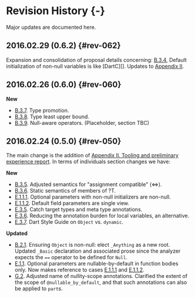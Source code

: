 # Revision History {-}

Major updates are documented here.

## 2016.02.29 (0.6.2) {#rev-062}

Expansion and consolidation of proposal details concerning: [B.3.4](#var-init), Default initialization of non-null variables is like [DartC][]. Updates to [Appendix II](#appendix-tooling).

## 2016.02.26 (0.6.0) {#rev-060}

**New**

- [B.3.7](#type-promotion). Type promotion.
- [B.3.8](#lub). Type least upper bound.
- [B.3.9](#null-awareoperators). Null-aware operators. (Placeholder, section TBC)

## 2016.02.24 (0.5.0) {#rev-050}

The main change is the addition of [Appendix II. Tooling and preliminary experience report](#appendix-tooling). In terms of individuals section changes we have:

**New**

- [B.3.5](#new-assignment-semantics). Adjusted semantics for "assignment compatible" ($\Longleftrightarrow$).
- [B.3.6](#multi-members). Static semantics of members of ?T.
- [E.1.1.1](#non-null-init). Optional parameters with non-null initializers are non-null.
- [E.1.1.2](#field-param). Default field parameters are single view.
- [E.3.5](#catch-type-qualification). Catch target types and meta type annotations.
- [E.3.6](#local-var-analysis). Reducing the annotation burden for local variables, an alternative.
- [E.3.7](#style-guide-object). Dart Style Guide on `Object` vs. `dynamic`.

**Updated**

- [B.2.1](#new-root). Ensuring `Object` is non-null: elect `_Anything` as a new root. Updated `_Basic` declaration and associated prose since the analyzer expects the `==` operator to be defined for `Null`.
- [E.1.1](#opt-func-param). Optional parameters are nullable-by-default in function bodies only. Now makes reference to cases [E.1.1.1](#non-null-init) and [E.1.1.2](#field-param).
- [G.2](#g-2-migration-aids). Adjusted name of nullity-scope annotations. Clarified the extent of the scope of `@nullable_by_default`, and that such annotations can also be applied to `part`s.
